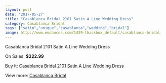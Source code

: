 ```yaml
---
layout: post
date: '2017-05-27'
title: "Casablanca Bridal 2101 Satin A Line Wedding Dress"
category: Casablanca Bridal
tags: ["satin","unique","casablanca","wedding","bridal"]
image: http://www.eudances.com/1439-thickbox_default/casablanca-bridal-2101-satin-a-line-wedding-dress.jpg
---
```

Casablanca Bridal 2101 Satin A Line Wedding Dress

On Sales: **$322.99**
<a href="https://www.eudances.com/en/casablanca-bridal/506-casablanca-bridal-2101-satin-a-line-wedding-dress.html"><amp-img layout="responsive" width="600" height="600" src="//www.eudances.com/1439-thickbox_default/casablanca-bridal-2101-satin-a-line-wedding-dress.jpg" alt="Casablanca Bridal 2101 Satin A Line Wedding Dress 0" /></a>
<a href="https://www.eudances.com/en/casablanca-bridal/506-casablanca-bridal-2101-satin-a-line-wedding-dress.html"><amp-img layout="responsive" width="600" height="600" src="//www.eudances.com/1441-thickbox_default/casablanca-bridal-2101-satin-a-line-wedding-dress.jpg" alt="Casablanca Bridal 2101 Satin A Line Wedding Dress 1" /></a>
<a href="https://www.eudances.com/en/casablanca-bridal/506-casablanca-bridal-2101-satin-a-line-wedding-dress.html"><amp-img layout="responsive" width="600" height="600" src="//www.eudances.com/1440-thickbox_default/casablanca-bridal-2101-satin-a-line-wedding-dress.jpg" alt="Casablanca Bridal 2101 Satin A Line Wedding Dress 2" /></a>

Buy it: [Casablanca Bridal 2101 Satin A Line Wedding Dress](https://www.eudances.com/en/casablanca-bridal/506-casablanca-bridal-2101-satin-a-line-wedding-dress.html "Casablanca Bridal 2101 Satin A Line Wedding Dress")

View more: [Casablanca Bridal](https://www.eudances.com/en/4-casablanca-bridal "Casablanca Bridal")